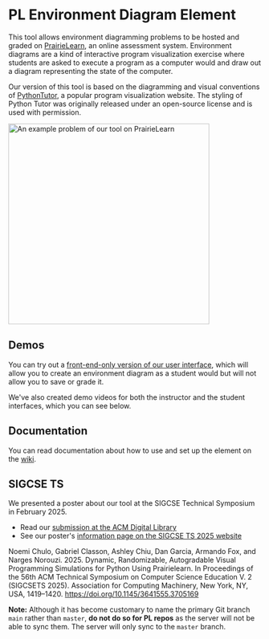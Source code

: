 # PL Environment Diagram Element
This tool allows environment diagramming problems to be hosted and graded on [PrairieLearn](https://www.prairielearn.com/), an online assessment system. Environment diagrams are a kind of interactive program visualization exercise where students are asked to execute a program as a computer would and draw out a diagram representing the state of the computer. 

Our version of this tool is based on the diagramming and visual conventions of [PythonTutor](https://pythontutor.com/cp/composingprograms.html#mode=edit), a popular program visualization website. The styling of Python Tutor was originally released under an open-source license and is used with permission. 

<img src="https://github.com/user-attachments/assets/ff811f3e-8bed-479d-b099-71590abd2492" width="400px" alt="An example problem of our tool on PrairieLearn">

## Demos
You can try out a [front-end-only version of our user interface](https://gabeclasson.github.io/pl-ucb-environmentdiagrams/frontend-demo.html),
which will allow you to create an environment diagram as a student would but will not allow you to save or grade it. 

We've also created demo videos for both the instructor and the student interfaces, which you can see below. 

## Documentation
You can read documentation about how to use and set up the element on the [wiki](https://github.com/gabeclasson/pl-ucb-environmentdiagrams/wiki). 

## SIGCSE TS
We presented a poster about our tool at the SIGCSE Technical Symposium in February 2025. 
* Read our [submission at the ACM Digital Library](https://dl.acm.org/doi/10.1145/3641555.3705169)
* See our poster's [information page on the SIGCSE TS 2025 website](https://sigcse2025.sigcse.org/details/sigcse-ts-2025-posters/164/Dynamic-Randomizable-Autogradable-Visual-Programming-Simulations-for-Python-Using-P)

Noemi Chulo, Gabriel Classon, Ashley Chiu, Dan Garcia, Armando Fox, and Narges Norouzi. 2025. Dynamic, Randomizable, Autogradable Visual Programming Simulations for Python Using Prairielearn. In Proceedings of the 56th ACM Technical Symposium on Computer Science Education V. 2 (SIGCSETS 2025). Association for Computing Machinery, New York, NY, USA, 1419–1420. https://doi.org/10.1145/3641555.3705169


**Note:** Although it has become customary to name the primary Git
branch `main` rather than `master`, **do not do so for PL repos** as
the server will not be able to sync them.  The server will only sync
to the `master` branch.

